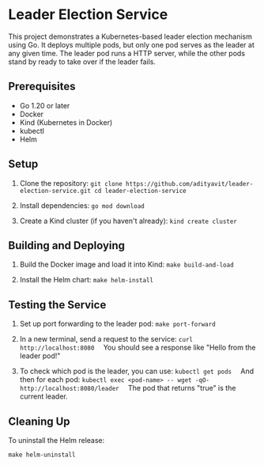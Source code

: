 # Leader Election Service

This project demonstrates a Kubernetes-based leader election mechanism using Go. It deploys multiple pods, but only one pod serves as the leader at any given time. The leader pod runs a HTTP server, while the other pods stand by ready to take over if the leader fails.

## Prerequisites

- Go 1.20 or later
- Docker
- Kind (Kubernetes in Docker)
- kubectl
- Helm

## Setup

1. Clone the repository:   ```
   git clone https://github.com/adityavit/leader-election-service.git
   cd leader-election-service   ```

2. Install dependencies:   ```
   go mod download   ```

3. Create a Kind cluster (if you haven't already):   ```
   kind create cluster   ```

## Building and Deploying

1. Build the Docker image and load it into Kind:   ```
   make build-and-load   ```

2. Install the Helm chart:   ```
   make helm-install   ```

## Testing the Service

1. Set up port forwarding to the leader pod:   ```
   make port-forward   ```

2. In a new terminal, send a request to the service:   ```
   curl http://localhost:8080   ```
   You should see a response like "Hello from the leader pod!"

3. To check which pod is the leader, you can use:   ```
   kubectl get pods   ```
   And then for each pod:   ```
   kubectl exec <pod-name> -- wget -qO- http://localhost:8080/leader   ```
   The pod that returns "true" is the current leader.

## Cleaning Up

To uninstall the Helm release:
```
make helm-uninstall
```
